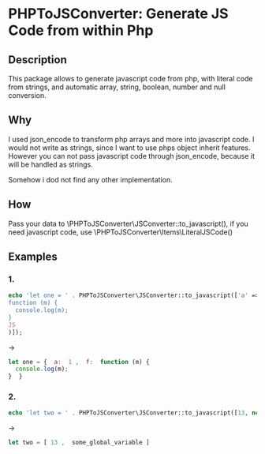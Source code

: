 # PHPToJSConverter: Generate JS Code from within Php

## Description
This package allows to generate javascript code from php, with literal code from strings, and automatic array, string, boolean, number and null conversion.
## Why
I used json_encode to transform php arrays and more into javascript code. I would not write as strings, since I want to use phps object inherit features.
However you can not pass javascript code through json_encode, because it will be handled as strings.

Somehow i dod not find any other implementation.
## How
Pass your data to \PHPToJSConverter\JSConverter::to_javascript(), if you need javascript code, use \PHPToJSConverter\Items\LiteralJSCode()
## Examples
### 1.
```php
echo 'let one = ' . PHPToJSConverter\JSConverter::to_javascript(['a' => 1, 'f' => new \PHPToJSConverter\Items\LiteralJSCode(<<<JS
function (m) {
  console.log(m);
}
JS
)]);
```
->
```js
let one = {  a:  1 ,  f:  function (m) {
  console.log(m);
}  } 

```

### 2.
```php
echo 'let two = ' . PHPToJSConverter\JSConverter::to_javascript([13, new \PHPToJSConverter\Items\LiteralJSCode('some_global_variable')]);
```
->
```js
let two = [ 13 ,  some_global_variable ] 
```
